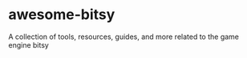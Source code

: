 # awesome-bitsy
A collection of tools, resources, guides, and more related to the game engine bitsy
